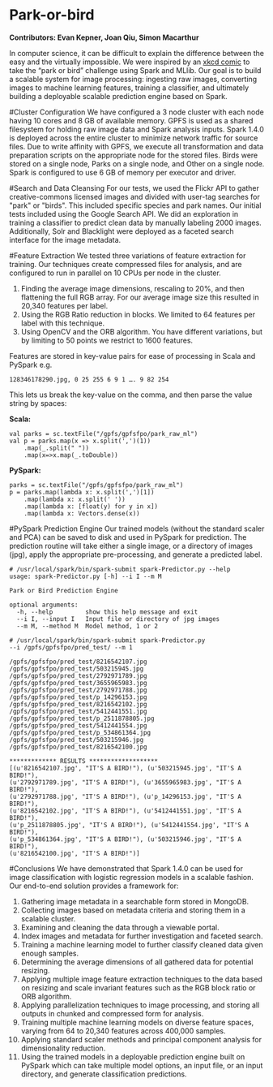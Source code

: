 # Park-or-bird
**Contributors: Evan Kepner, Joan Qiu, Simon Macarthur**

In computer science, it can be difficult to explain the difference between the easy and the virtually impossible. We were inspired by an <a href="http://xkcd.com/1425/" target="_blank">xkcd comic</a> to take the “park or bird” challenge using Spark and MLlib. Our goal is to build a scalable system for image processing: ingesting raw images, converting images to machine learning features, training a classifier, and ultimately building a deployable scalable prediction engine based on Spark.

#Cluster Configuration
We have configured a 3 node cluster with each node having 10 cores and 8 GB of available memory. GPFS is used as a shared filesystem for holding raw image data and Spark analysis inputs. Spark 1.4.0 is deployed across the entire cluster to minimize network traffic for source files. Due to write affinity with GPFS, we execute all transformation and data preparation scripts on the appropriate node for the stored files. Birds were stored on a single node, Parks on a single node, and Other on a single node. Spark is configured to use 6 GB of memory per executor and driver.

#Search and Data Cleansing
For our tests, we used the Flickr API to gather creative-commons licensed images and divided with user-tag searches for "park" or "birds". This included specific species and park names. Our initial tests included using the Google Search API. We did an exploration in training a classifier to predict clean data by manually labeling 2000 images. Additionally, Solr and Blacklight were deployed as a faceted search interface for the image metadata.

#Feature Extraction
We tested three variations of feature extraction for training. Our techniques create compressed files for analysis, and are configured to run in parallel on 10 CPUs per node in the cluster.
<ol>
<li>Finding the average image dimensions, rescaling to 20%, and then flattening the full RGB array. For our average image size this resulted in 20,340 features per label.
<li>Using the RGB Ratio reduction in blocks. We limited to 64 features per label with this technique.
<li>Using OpenCV and the ORB algorithm. You have different variations, but by limiting to 50 points we restrict to 1600 features.
</ol>

Features are stored in key-value pairs for ease of processing in Scala and PySpark e.g.

```
128346178290.jpg, 0 25 255 6 9 1 …. 9 82 254
```

This lets us break the key-value on the comma, and then parse the value string by spaces:

**Scala:**
```
val parks = sc.textFile("/gpfs/gpfsfpo/park_raw_ml")
val p = parks.map(x => x.split(',')(1))
	.map(_.split(" "))
	.map(x=>x.map(_.toDouble))
```

**PySpark:**
```
parks = sc.textFile("/gpfs/gpfsfpo/park_raw_ml")
p = parks.map(lambda x: x.split(',')[1])
	.map(lambda x: x.split(' '))
	.map(lambda x: [float(y) for y in x])
	.map(lambda x: Vectors.dense(x))
```

#PySpark Prediction Engine
Our trained models (without the standard scaler and PCA) can be saved to disk and used in PySpark for prediction. The prediction routine will take either a single image, or a directory of images (jpg), apply the appropriate pre-processing, and generate a predicted label.

```
# /usr/local/spark/bin/spark-submit spark-Predictor.py --help
usage: spark-Predictor.py [-h] --i I --m M

Park or Bird Prediction Engine

optional arguments:
  -h, --help         show this help message and exit
  --i I, --input I   Input file or directory of jpg images
  --m M, --method M  Model method, 1 or 2

# /usr/local/spark/bin/spark-submit spark-Predictor.py
--i /gpfs/gpfsfpo/pred_test/ --m 1

/gpfs/gpfsfpo/pred_test/8216542107.jpg
/gpfs/gpfsfpo/pred_test/503215945.jpg
/gpfs/gpfsfpo/pred_test/2792971789.jpg
/gpfs/gpfsfpo/pred_test/3655965983.jpg
/gpfs/gpfsfpo/pred_test/2792971788.jpg
/gpfs/gpfsfpo/pred_test/p_14296153.jpg
/gpfs/gpfsfpo/pred_test/8216542102.jpg
/gpfs/gpfsfpo/pred_test/5412441551.jpg
/gpfs/gpfsfpo/pred_test/p_2511878805.jpg
/gpfs/gpfsfpo/pred_test/5412441554.jpg
/gpfs/gpfsfpo/pred_test/p_534861364.jpg
/gpfs/gpfsfpo/pred_test/503215946.jpg
/gpfs/gpfsfpo/pred_test/8216542100.jpg

************* RESULTS *******************
[(u'8216542107.jpg', "IT'S A BIRD!"), (u'503215945.jpg', "IT'S A BIRD!"),
(u'2792971789.jpg', "IT'S A BIRD!"), (u'3655965983.jpg', "IT'S A BIRD!"),
(u'2792971788.jpg', "IT'S A BIRD!"), (u'p_14296153.jpg', "IT'S A BIRD!"),
(u'8216542102.jpg', "IT'S A BIRD!"), (u'5412441551.jpg', "IT'S A BIRD!"),
(u'p_2511878805.jpg', "IT'S A BIRD!"), (u'5412441554.jpg', "IT'S A BIRD!"),
(u'p_534861364.jpg', "IT'S A BIRD!"), (u'503215946.jpg', "IT'S A BIRD!"),
(u'8216542100.jpg', "IT'S A BIRD!")]
```

#Conclusions
We have demonstrated that Spark 1.4.0 can be used for image classification with logistic regression models in a scalable fashion. Our end-to-end solution provides a framework for:
<ol>
<li>Gathering image metadata in a searchable form stored in MongoDB.
<li>Collecting images based on metadata criteria and storing them in a scalable cluster.
<li>Examining and cleaning the data through a viewable portal.
<li>Index images and metadata for further investigation and faceted search.
<li>Training a machine learning model to further classify cleaned data given enough samples.
<li>Determining the average dimensions of all gathered data for potential resizing.
<li>Applying multiple image feature extraction techniques to the data based on resizing and scale invariant features such as the RGB block ratio or ORB algorithm.
<li>Applying parallelization techniques to image processing, and storing all outputs in chunked and compressed form for analysis.
<li>Training multiple machine learning models on diverse feature spaces, varying from 64 to 20,340 features across 400,000 samples.
<li>Applying standard scaler methods and principal component analysis for dimensionality reduction.
<li>Using the trained models in a deployable prediction engine built on PySpark which can take multiple model options, an input file, or an input directory, and generate classification predictions.
</ol>
